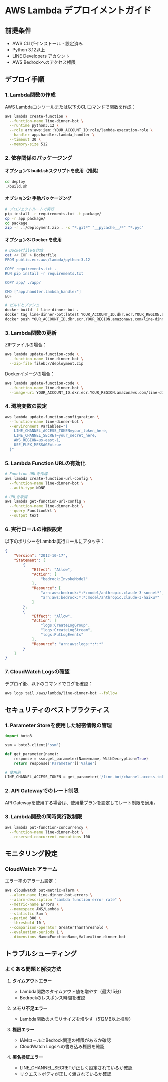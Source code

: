 # AWS Lambda デプロイメントガイド

## 前提条件

- AWS CLIがインストール・設定済み
- Python 3.12以上
- LINE Developers アカウント
- AWS Bedrockへのアクセス権限

## デプロイ手順

### 1. Lambda関数の作成

AWS Lambdaコンソールまたは以下のCLIコマンドで関数を作成：

```bash
aws lambda create-function \
  --function-name line-dinner-bot \
  --runtime python3.12 \
  --role arn:aws:iam::YOUR_ACCOUNT_ID:role/lambda-execution-role \
  --handler app.handler.lambda_handler \
  --timeout 30 \
  --memory-size 512
```

### 2. 依存関係のパッケージング

#### オプション1: build.shスクリプトを使用（推奨）

```bash
cd deploy
./build.sh
```

#### オプション2: 手動パッケージング

```bash
# プロジェクトルートで実行
pip install -r requirements.txt -t package/
cp -r app package/
cd package
zip -r ../deployment.zip . -x "*.git*" "__pycache__/*" "*.pyc"
```

#### オプション3: Docker を使用

```bash
# Dockerfileを作成
cat << EOF > Dockerfile
FROM public.ecr.aws/lambda/python:3.12

COPY requirements.txt .
RUN pip install -r requirements.txt

COPY app/ ./app/

CMD ["app.handler.lambda_handler"]
EOF

# ビルドとプッシュ
docker build -t line-dinner-bot .
docker tag line-dinner-bot:latest YOUR_ACCOUNT_ID.dkr.ecr.YOUR_REGION.amazonaws.com/line-dinner-bot:latest
docker push YOUR_ACCOUNT_ID.dkr.ecr.YOUR_REGION.amazonaws.com/line-dinner-bot:latest
```

### 3. Lambda関数の更新

ZIPファイルの場合：
```bash
aws lambda update-function-code \
  --function-name line-dinner-bot \
  --zip-file fileb://deployment.zip
```

Dockerイメージの場合：
```bash
aws lambda update-function-code \
  --function-name line-dinner-bot \
  --image-uri YOUR_ACCOUNT_ID.dkr.ecr.YOUR_REGION.amazonaws.com/line-dinner-bot:latest
```

### 4. 環境変数の設定

```bash
aws lambda update-function-configuration \
  --function-name line-dinner-bot \
  --environment Variables="{
    LINE_CHANNEL_ACCESS_TOKEN=your_token_here,
    LINE_CHANNEL_SECRET=your_secret_here,
    AWS_REGION=us-east-1,
    USE_FLEX_MESSAGE=true
  }"
```

### 5. Lambda Function URLの有効化

```bash
# Function URLを作成
aws lambda create-function-url-config \
  --function-name line-dinner-bot \
  --auth-type NONE

# URLを取得
aws lambda get-function-url-config \
  --function-name line-dinner-bot \
  --query FunctionUrl \
  --output text
```

### 6. 実行ロールの権限設定

以下のポリシーをLambda実行ロールにアタッチ：

```json
{
    "Version": "2012-10-17",
    "Statement": [
        {
            "Effect": "Allow",
            "Action": [
                "bedrock:InvokeModel"
            ],
            "Resource": [
                "arn:aws:bedrock:*:*:model/anthropic.claude-3-sonnet*",
                "arn:aws:bedrock:*:*:model/anthropic.claude-3-haiku*"
            ]
        },
        {
            "Effect": "Allow",
            "Action": [
                "logs:CreateLogGroup",
                "logs:CreateLogStream", 
                "logs:PutLogEvents"
            ],
            "Resource": "arn:aws:logs:*:*:*"
        }
    ]
}
```

### 7. CloudWatch Logsの確認

デプロイ後、以下のコマンドでログを確認：

```bash
aws logs tail /aws/lambda/line-dinner-bot --follow
```

## セキュリティのベストプラクティス

### 1. Parameter Storeを使用した秘密情報の管理

```python
import boto3

ssm = boto3.client('ssm')

def get_parameter(name):
    response = ssm.get_parameter(Name=name, WithDecryption=True)
    return response['Parameter']['Value']

# 使用例
LINE_CHANNEL_ACCESS_TOKEN = get_parameter('/line-bot/channel-access-token')
```

### 2. API Gatewayでのレート制限

API Gatewayを使用する場合は、使用量プランを設定してレート制限を適用。

### 3. Lambda関数の同時実行数制限

```bash
aws lambda put-function-concurrency \
  --function-name line-dinner-bot \
  --reserved-concurrent-executions 100
```

## モニタリング設定

### CloudWatch アラーム

エラー率のアラーム設定：

```bash
aws cloudwatch put-metric-alarm \
  --alarm-name line-dinner-bot-errors \
  --alarm-description "Lambda function error rate" \
  --metric-name Errors \
  --namespace AWS/Lambda \
  --statistic Sum \
  --period 300 \
  --threshold 10 \
  --comparison-operator GreaterThanThreshold \
  --evaluation-periods 1 \
  --dimensions Name=FunctionName,Value=line-dinner-bot
```

## トラブルシューティング

### よくある問題と解決方法

1. **タイムアウトエラー**
   - Lambda関数のタイムアウト値を増やす（最大15分）
   - Bedrockのレスポンス時間を確認

2. **メモリ不足エラー**
   - Lambda関数のメモリサイズを増やす（512MB以上推奨）

3. **権限エラー**
   - IAMロールにBedrock関連の権限があるか確認
   - CloudWatch Logsへの書き込み権限を確認

4. **署名検証エラー**
   - LINE_CHANNEL_SECRETが正しく設定されているか確認
   - リクエストボディが正しく渡されているか確認